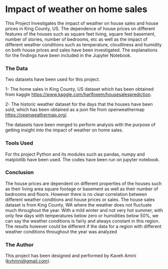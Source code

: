 # Impact of weather on home sales

This Project Investigates the impact of weather on house sales and house prices in King County, US. The dependence of house prices on different features of the houses such as square feet living, square feet basement, number of stories, number of bedrooms, etc as well as the impact of different weather conditions such as temperature, cloudliness and humidity on both house prices and sales have been investigated. The explanations for the findings have been included in the Jupyter Notebook.

### The Data

Two datasets have been used for this project.

1- The home sales in King County, US dataset which has been obtained from kaggle https://www.kaggle.com/harlfoxem/housesalesprediction.


2- The historic weather dataset for the days that the houses have been sold, which has been obtained as a json file from openweathermap https://openweathermap.org/.

The datasets have been merged to perform analysis with the purpose of getting insight into the impact of weather on home sales.


### Tools Used

For ths project Python and its modules such as pandas, numpy and matplotlib have been used. The codes have been run on jupyter notebook.


### Conclusion

The house prices are dependent on different properties of the houses such as their living area square footage or basement as well as their number of bedrooms and floors. However there is no clear correlation between different weather conditions and house prices or sales. The house sales dataset is from King County, WA where the weather does not fluctuate much throughout the year. With a mild winter and not very hot summer, with only few days with temperatures below zero or humidities below 50%, we can say the weather conditions is fairly and always constant in this region. The results however could be different if the data for a region with different weather conditions throughout the year was analyzed


### The Author

This project has been designed and performed by Kaveh Amini (kvhmni@gmail.com).
